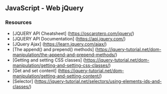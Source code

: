 ## JavaScript - Web jQuery

### Resources
- [JQUERY API Cheatsheet] (https://oscarotero.com/jquery/)
- [JQUERY API Documentation] (https://api.jquery.com/)
- [JQuery Ajax] (https://learn.jquery.com/ajax/)
- [The append() and prepend() methods] (https://jquery-tutorial.net/dom-manipulation/the-append-and-prepend-methods/)
- [Getting and setting CSS classes] (https://jquery-tutorial.net/dom-manipulation/getting-and-setting-css-classes/)
- [Get and set content] (https://jquery-tutorial.net/dom-manipulation/getting-and-setting-content/)
- [Selector] (https://jquery-tutorial.net/selectors/using-elements-ids-and-classes/)